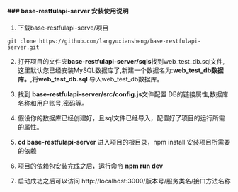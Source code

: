 #### ### base-restfulapi-server 安装使用说明

1. 下载base-restfulapi-serve/项目

```
git clone https://github.com/langyuxiansheng/base-restfulapi-server.git
```

2. 打开项目的文件夹**base-restfulapi-server/sqls**找到web_test_db.sql文件,这里默认您已经安装MySQL数据库了,新建一个数据名为:**web_test_db数据库。**,将**web_test_db.sql** 导入web_test_db数据库。


3. 找到 **base-restfulapi-server/src/config.js**文件配置 DB的链接属性,数据库名称和用户账号,密码等。

4. 假设你的数据库已经创建好，且sql文件已经导入，配置好了项目的运行所需的属性。


5. **cd base-restfulapi-server** 进入项目的根目录，npm install 安装项目所需要的依赖

6. 项目的依赖包安装完成之后，运行命令 **npm run dev**

7. 启动成功之后可以访问 http://localhost:3000/版本号/服务类名/接口方法名称
